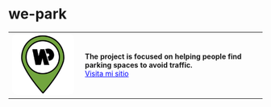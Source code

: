 # we-park

<table style="border: none;">
  <tr>
    <td style="border: none;">
      <img src="website/img/favoricon.svg" alt="Logo" width="200" style="border-radius: 10px;">
    </td>
    <td style="border: none; padding-left: 15px;">
      <strong>The project is focused on helping people find parking spaces to avoid traffic.</strong><br>
      <a href="https://we-park.es/" style="color: blue;">Visita mi sitio</a>
    </td>
  </tr>
</table>

